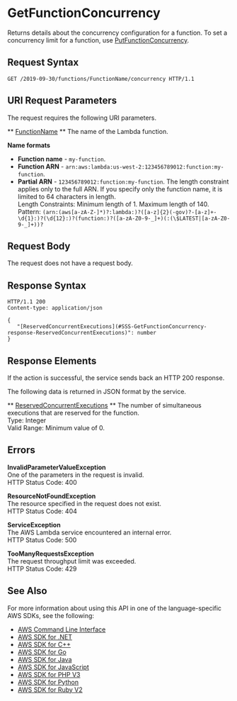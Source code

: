 # GetFunctionConcurrency<a name="API_GetFunctionConcurrency"></a>

Returns details about the concurrency configuration for a function\. To set a concurrency limit for a function, use [PutFunctionConcurrency](API_PutFunctionConcurrency.md)\.

## Request Syntax<a name="API_GetFunctionConcurrency_RequestSyntax"></a>

```
GET /2019-09-30/functions/FunctionName/concurrency HTTP/1.1
```

## URI Request Parameters<a name="API_GetFunctionConcurrency_RequestParameters"></a>

The request requires the following URI parameters\.

 ** [FunctionName](#API_GetFunctionConcurrency_RequestSyntax) **   <a name="SSS-GetFunctionConcurrency-request-FunctionName"></a>
The name of the Lambda function\.  

**Name formats**
+  **Function name** \- `my-function`\.
+  **Function ARN** \- `arn:aws:lambda:us-west-2:123456789012:function:my-function`\.
+  **Partial ARN** \- `123456789012:function:my-function`\.
The length constraint applies only to the full ARN\. If you specify only the function name, it is limited to 64 characters in length\.  
Length Constraints: Minimum length of 1\. Maximum length of 140\.  
Pattern: `(arn:(aws[a-zA-Z-]*)?:lambda:)?([a-z]{2}(-gov)?-[a-z]+-\d{1}:)?(\d{12}:)?(function:)?([a-zA-Z0-9-_]+)(:(\$LATEST|[a-zA-Z0-9-_]+))?` 

## Request Body<a name="API_GetFunctionConcurrency_RequestBody"></a>

The request does not have a request body\.

## Response Syntax<a name="API_GetFunctionConcurrency_ResponseSyntax"></a>

```
HTTP/1.1 200
Content-type: application/json

{
   "[ReservedConcurrentExecutions](#SSS-GetFunctionConcurrency-response-ReservedConcurrentExecutions)": number
}
```

## Response Elements<a name="API_GetFunctionConcurrency_ResponseElements"></a>

If the action is successful, the service sends back an HTTP 200 response\.

The following data is returned in JSON format by the service\.

 ** [ReservedConcurrentExecutions](#API_GetFunctionConcurrency_ResponseSyntax) **   <a name="SSS-GetFunctionConcurrency-response-ReservedConcurrentExecutions"></a>
The number of simultaneous executions that are reserved for the function\.  
Type: Integer  
Valid Range: Minimum value of 0\.

## Errors<a name="API_GetFunctionConcurrency_Errors"></a>

 **InvalidParameterValueException**   
One of the parameters in the request is invalid\.  
HTTP Status Code: 400

 **ResourceNotFoundException**   
The resource specified in the request does not exist\.  
HTTP Status Code: 404

 **ServiceException**   
The AWS Lambda service encountered an internal error\.  
HTTP Status Code: 500

 **TooManyRequestsException**   
The request throughput limit was exceeded\.  
HTTP Status Code: 429

## See Also<a name="API_GetFunctionConcurrency_SeeAlso"></a>

For more information about using this API in one of the language\-specific AWS SDKs, see the following:
+  [AWS Command Line Interface](https://docs.aws.amazon.com/goto/aws-cli/lambda-2015-03-31/GetFunctionConcurrency) 
+  [AWS SDK for \.NET](https://docs.aws.amazon.com/goto/DotNetSDKV3/lambda-2015-03-31/GetFunctionConcurrency) 
+  [AWS SDK for C\+\+](https://docs.aws.amazon.com/goto/SdkForCpp/lambda-2015-03-31/GetFunctionConcurrency) 
+  [AWS SDK for Go](https://docs.aws.amazon.com/goto/SdkForGoV1/lambda-2015-03-31/GetFunctionConcurrency) 
+  [AWS SDK for Java](https://docs.aws.amazon.com/goto/SdkForJava/lambda-2015-03-31/GetFunctionConcurrency) 
+  [AWS SDK for JavaScript](https://docs.aws.amazon.com/goto/AWSJavaScriptSDK/lambda-2015-03-31/GetFunctionConcurrency) 
+  [AWS SDK for PHP V3](https://docs.aws.amazon.com/goto/SdkForPHPV3/lambda-2015-03-31/GetFunctionConcurrency) 
+  [AWS SDK for Python](https://docs.aws.amazon.com/goto/boto3/lambda-2015-03-31/GetFunctionConcurrency) 
+  [AWS SDK for Ruby V2](https://docs.aws.amazon.com/goto/SdkForRubyV2/lambda-2015-03-31/GetFunctionConcurrency) 